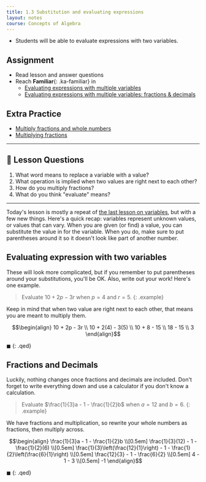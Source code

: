 ```yaml
---
title: 1.3 Substitution and evaluating expressions
layout: notes
course: Concepts of Algebra
---
```


- Students will be able to evaluate expressions with two variables.

## Assignment

- Read lesson and answer questions
- Reach **Familiar**{: .ka-familiar} in
  - [Evaluating expressions with multiple variables](https://www.khanacademy.org/math/algebra/x2f8bb11595b61c86:foundation-algebra/x2f8bb11595b61c86:substitute-evaluate-expression/e/evaluating_expressions_2)
  - [Evaluating expressions with multiple variables: fractions & decimals](https://www.khanacademy.org/math/algebra/x2f8bb11595b61c86:foundation-algebra/x2f8bb11595b61c86:substitute-evaluate-expression/e/evaluating-expressions-in-two-variables-2)

## Extra Practice

- [Multiply fractions and whole numbers](https://www.khanacademy.org/math/cc-fourth-grade-math/4th-multiply-fractions/multiplying-whole-numbers-and-fractions/e/multiplying_fractions_by_integers)
- [Multiplying fractions](https://www.khanacademy.org/math/cc-fifth-grade-math/5th-multiply-fractions/imp-multiplying-fractions/e/multiplying_fractions_0.5)

---

## 📖 Lesson Questions

1. What word means to replace a variable with a value?
2. What operation is implied when two values are right next to each other?
3. How do you multiply fractions?
4. What do you think "evaluate" means?

---

Today's lesson is mostly a repeat of [the last lesson on variables](./1-2-introduction-to-variables.md), but with a few new things. Here's a quick recap: variables represent unknown values, or values that can vary. When you are given (or find) a value, you can substitute the value in for the variable. When you do, make sure to put parentheses around it so it doesn't look like part of another number.

## Evaluating expression with two variables

These will look more complicated, but if you remember to put parentheses around your substitutions, you'll be OK. Also, write out your work! Here's one example.

> Evaluate $10 + 2p - 3r$ when $p=4$ and $r=5$.
{: .example}

Keep in mind that when two value are right next to each other, that means you are meant to multiply them.

$$\begin{align}
10 + 2p - 3r \\
10 + 2(4) - 3(5) \\
10 + 8 - 15 \\
18 - 15 \\
3
\end{align}$$

$\blacksquare$
{: .qed}

## Fractions and Decimals

Luckily, nothing changes once fractions and decimals are included. Don't forget to write everything down and use a calculator if you don't know a calculation.

> Evaluate $\frac{1}{3}a - 1 - \frac{1}{2}b$ when $a=12$ and $b=6$.
{: .example}

We have fractions and multiplication, so rewrite your whole numbers as fractions, then multiply across.

$$\begin{align}
\frac{1}{3}a - 1 - \frac{1}{2}b \\[0.5em]
\frac{1}{3}(12) - 1 - \frac{1}{2}(6) \\[0.5em]
\frac{1}{3}\left(\frac{12}{1}\right) - 1 - \frac{1}{2}\left(\frac{6}{1}\right) \\[0.5em]
\frac{12}{3} - 1 - \frac{6}{2} \\[0.5em]
4 - 1 - 3 \\[0.5em]
-1
\end{align}$$

$\blacksquare$
{: .qed}
